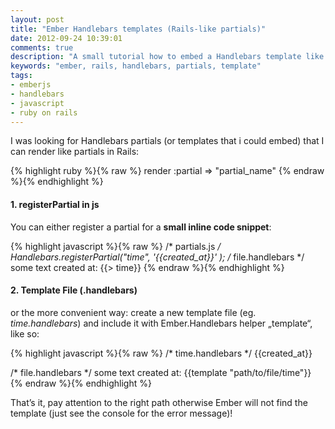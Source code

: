 ```yaml
---
layout: post
title: "Ember Handlebars templates (Rails-like partials)"
date: 2012-09-24 10:39:01
comments: true
description: "A small tutorial how to embed a Handlebars template like a Rails partial"
keywords: "ember, rails, handlebars, partials, template"
tags:
- emberjs
- handlebars
- javascript
- ruby on rails
---
```


I was looking for Handlebars partials (or templates that i could embed) that I can render like partials in Rails:

{% highlight ruby %}{% raw %}
render :partial => "partial_name"
{% endraw %}{% endhighlight %}

#### 1. registerPartial in js

You can either register a partial for a **small inline code snippet**:

{% highlight javascript %}{% raw %}
/* partials.js */
Handlebars.registerPartial("time",
  '<time datetime="{{created_at}}">{{created_at}}</time>'
);
/* file.handlebars */
some text created at: {{> time}}
{% endraw %}{% endhighlight %}

#### 2. Template File (.handlebars)

or the more convenient way: create a new template file (eg. *time.handlebars*) and include it with Ember.Handlebars helper „template“, like so:

{% highlight javascript %}{% raw %}
/* time.handlebars */
<time datetime="{{created_at}}">{{created_at}}</time>

/* file.handlebars */
some text created at: {{template "path/to/file/time"}}
{% endraw %}{% endhighlight %}

That’s it, pay attention to the right path otherwise Ember will not find the template (just see the console for the error message)!



